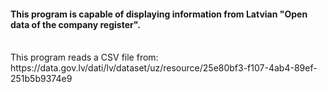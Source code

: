 <h4>This program is capable of displaying information from Latvian "Open data of the company register".</h4></h1><br>
This program reads a CSV file from: <br>
https://data.gov.lv/dati/lv/dataset/uz/resource/25e80bf3-f107-4ab4-89ef-251b5b9374e9 <br>
